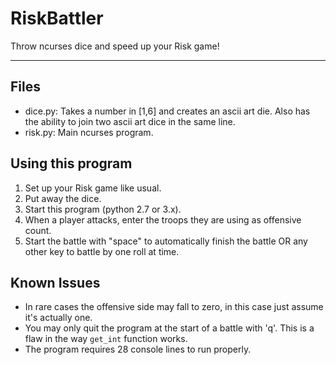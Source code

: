 RiskBattler
===========

Throw ncurses dice and speed up your Risk game!

---

Files
-----
 - dice.py: Takes a number in [1,6] and creates an ascii art die. Also has the ability to join two ascii art dice in the same line.
 - risk.py: Main ncurses program.

Using this program
------------------
 1. Set up your Risk game like usual.
 2. Put away the dice.
 3. Start this program (python 2.7 or 3.x).
 4. When a player attacks, enter the troops they are using as offensive count.
 5. Start the battle with "space" to automatically finish the battle OR any other key to battle by one roll at time.

Known Issues
------------
 - In rare cases the offensive side may fall to zero, in this case just assume it's actually one.
 - You may only quit the program at the start of a battle with 'q'. This is a flaw in the way `get_int` function works.
 - The program requires 28 console lines to run properly.
